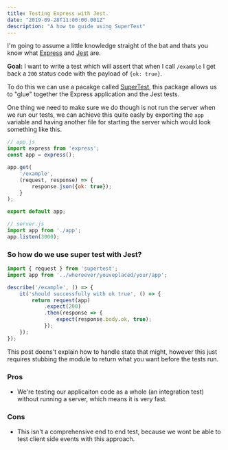 ```yaml
---
title: Testing Express with Jest.
date: "2019-09-28T11:00:00.001Z"
description: "A how to guide using SuperTest"
---
```


I'm going to assume a little knowledge straight of the bat and thats you know what [Express](https://expressjs.com/) and [Jest](https://jestjs.io/) are.

**Goal:** I want to write a test which will assert that when I call `/example` I get back a `200` status code with the payload of `{ok: true}`.

To do this we can use a pacakge called [SuperTest](https://www.npmjs.com/package/supertest), this package allows us to "glue" together the Express application
and the Jest tests.

One thing we need to make sure we do though is not run the server when we run our tests, we can achieve this quite easly by exporting the `app` variable and having another file for starting the server which would look something like this.

```javascript
// app.js
import express from 'express';
const app = express();

app.get(
    '/example', 
    (request, response) => {
        response.json({ok: true});
    }
);

export default app;
```
```javascript
// server.js
import app from './app';
app.listen(3000); 
```

### So how do we use super test with Jest?

```javascript
import { request } from 'supertest';
import app from '../whereever/youveplaced/your/app';

describe('/example', () => {
    it('should successfully with ok true', () => {
        return request(app)
            .expect(200)
            .then(response => {
                expect(response.body.ok, true);
            });
    });
});
```
This post doens't explain how to handle state that might, however this just requires stubbing the module to return what you want before the tests run.

### Pros
- We're testing our applicaiton code as a whole (an integration test) without running a server, which means it is very fast.

### Cons
- This isn't a comprehensive end to end test, because we wont be able to test client side events with this approach.